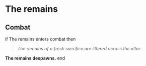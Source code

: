 # The remains
## Combat

if The remains enters combat  then


>*The remains of a fresh sacrifice are littered across the altar.*


**The remains despawns.**
end